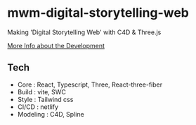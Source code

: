 # mwm-digital-storytelling-web
Making 'Digital Storytelling Web' with C4D &amp; Three.js

[More Info about the Development](https://jiwonjeong.notion.site/MWM-7659561764e64484b372370282bd527d)

## Tech
- Core : React, Typescript, Three, React-three-fiber
- Build : vite, SWC
- Style : Tailwind css
- CI/CD : netlify
- Modeling : C4D, Spline
